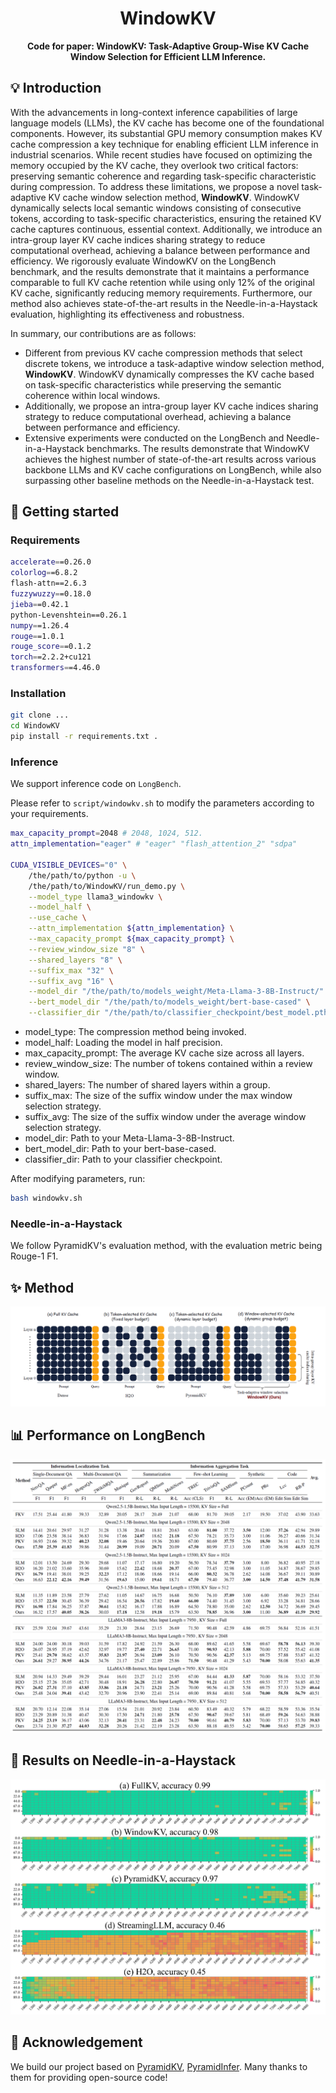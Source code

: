 <h1 align="center" style="font-weight: bold;">WindowKV</h1>

<p align="center">
    <b>Code for paper: WindowKV: Task-Adaptive Group-Wise KV Cache Window Selection for Efficient LLM Inference.</b>
</p>


## 💡 Introduction

With the advancements in long-context inference capabilities of large language models (LLMs), the KV cache has become one of the foundational components. However, its substantial GPU memory consumption makes KV cache compression a key technique for enabling efficient LLM inference in industrial scenarios. While recent studies have focused on optimizing the memory occupied by the KV cache, they overlook two critical factors: preserving semantic coherence and regarding task-specific characteristic during compression. To address these limitations, we propose a novel task-adaptive KV cache window selection method, **WindowKV**. WindowKV dynamically selects local semantic windows consisting of consecutive tokens, according to task-specific characteristics, ensuring the retained KV cache captures continuous, essential context. Additionally, we introduce an intra-group layer KV cache indices sharing strategy to reduce computational overhead, achieving a balance between performance and efficiency. We rigorously evaluate WindowKV on the LongBench benchmark, and the results demonstrate that it maintains a performance comparable to full KV cache retention while using only 12% of the original KV cache, significantly reducing memory requirements. Furthermore, our method also achieves state-of-the-art results in the Needle-in-a-Haystack evaluation, highlighting its effectiveness and robustness.


In summary, our contributions are as follows:

- Different from previous KV cache compression methods that select discrete tokens, we introduce a task-adaptive window selection method, **WindowKV**. WindowKV dynamically compresses the KV cache based on task-specific characteristics while preserving the semantic coherence within local windows.
- Additionally, we propose an intra-group layer KV cache indices sharing strategy to reduce computational overhead, achieving a balance between performance and efficiency.
- Extensive experiments were conducted on the LongBench and Needle-in-a-Haystack benchmarks. The results demonstrate that WindowKV achieves the highest number of state-of-the-art results across various backbone LLMs and KV cache configurations on LongBench, while also surpassing other baseline methods on the Needle-in-a-Haystack test.



## 🚀 Getting started

### Requirements

```bash
accelerate==0.26.0
colorlog==6.8.2
flash-attn==2.6.3
fuzzywuzzy==0.18.0
jieba==0.42.1
python-Levenshtein==0.26.1
numpy==1.26.4
rouge==1.0.1
rouge_score==0.1.2
torch==2.2.2+cu121
transformers==4.46.0
```

### Installation

```bash
git clone ...
cd WindowKV
pip install -r requirements.txt .
```

### Inference

We support inference code on `LongBench`.

Please refer to `script/windowkv.sh` to modify the parameters according to your requirements.

```bash
max_capacity_prompt=2048 # 2048, 1024, 512.
attn_implementation="eager" # "eager" "flash_attention_2" "sdpa"

CUDA_VISIBLE_DEVICES="0" \
    /the/path/to/python -u \
    /the/path/to/WindowKV/run_demo.py \
    --model_type llama3_windowkv \
    --model_half \
    --use_cache \
    --attn_implementation ${attn_implementation} \
    --max_capacity_prompt ${max_capacity_prompt} \
    --review_window_size "8" \
    --shared_layers "8" \
    --suffix_max "32" \
    --suffix_avg "16" \
    --model_dir "/the/path/to/models_weight/Meta-Llama-3-8B-Instruct/" \
    --bert_model_dir "/the/path/to/models_weight/bert-base-cased" \
    --classifier_dir "/the/path/to/classifier_checkpoint/best_model.pth"
```

- model_type: The compression method being invoked.
- model_half: Loading the model in half precision.
- max_capacity_prompt: The average KV cache size across all layers.
- review_window_size: The number of tokens contained within a review window.
- shared_layers: The number of shared layers within a group.
- suffix_max: The size of the suffix window under the max window selection strategy.
- suffix_avg: The size of the suffix window under the average window selection strategy.
- model_dir: Path to your Meta-Llama-3-8B-Instruct.
- bert_model_dir: Path to your bert-base-cased.
- classifier_dir: Path to your classifier checkpoint.

After modifying parameters, run:

```bash
bash windowkv.sh
```

### Needle-in-a-Haystack

We follow PyramidKV's evaluation method, with the evaluation metric being Rouge-1 F1.



## ✨ Method


![方法介绍](assets/method.jpg)



## 📊 Performance on LongBench

![主实验表格](assets/table_main_result.png)



## 🐳 Results on Needle-in-a-Haystack

![大海捞针](assets/niah.png)



## 💖 Acknowledgement

We build our project based on [PyramidKV](https://github.com/Zefan-Cai/KVCache-Factory), [PyramidInfer](https://github.com/mutonix/pyramidinfer). Many thanks to them for providing open-source code!

